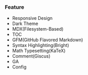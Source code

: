 ### Feature

- Responsive Design
- Dark Theme
- MDX(Filesystem-Based)
- TOC
- GFM(GitHub Flavored Markdown)
- Syntax Highlighting(Bright)
- Math Typesetting(KaTeX)
- Comment(Giscus)
- GA
- Config
